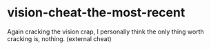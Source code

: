 # vision-cheat-the-most-recent
Again cracking the vision crap, I personally think the only thing worth cracking is, nothing. (external cheat)
